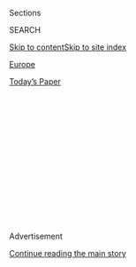 <div id="app">

<div>

<div>

<div>

<div class="NYTAppHideMasthead css-1q2w90k e1suatyy0">

<div class="section css-ui9rw0 e1suatyy2">

<div class="css-eph4ug er09x8g0">

<div class="css-6n7j50">

</div>

<span class="css-1dv1kvn">Sections</span>

<div class="css-10488qs">

<span class="css-1dv1kvn">SEARCH</span>

</div>

[Skip to content](#site-content)[Skip to site index](#site-index)

</div>

<div id="masthead-section-label" class="css-1wr3we4 eaxe0e00">

[Europe](https://www.nytimes.com/section/world/europe)

</div>

<div class="css-10698na e1huz5gh0">

</div>

</div>

<div id="masthead-bar-one" class="section hasLinks css-15hmgas e1csuq9d3">

<div class="css-uqyvli e1csuq9d0">

</div>

<div class="css-1uqjmks e1csuq9d1">

</div>

<div class="css-9e9ivx">

[](https://myaccount.nytimes.com/auth/login?response_type=cookie&client_id=vi)

</div>

<div class="css-1bvtpon e1csuq9d2">

[Today’s Paper](https://www.nytimes.com/section/todayspaper)

</div>

</div>

</div>

</div>

<div data-aria-hidden="false">

<div id="site-content" role="main">

<div>

<div class="css-1aor85t" style="opacity:0.000000001;z-index:-1;visibility:hidden">

<div class="css-1hqnpie">

<div class="css-epjblv">

<span class="css-17xtcya">[Europe](/section/world/europe)</span><span class="css-x15j1o">|</span><span class="css-fwqvlz">Russia
Tried to Shut Down Telegram. Websites Were Collateral Damage.</span>

</div>

<div class="css-k008qs">

<div class="css-1iwv8en">

<span class="css-18z7m18"></span>

<div>

</div>

</div>

<span class="css-1n6z4y">https://nyti.ms/2JWQSIA</span>

<div class="css-1705lsu">

<div class="css-4xjgmj">

<div class="css-4skfbu" role="toolbar" data-aria-label="Social Media Share buttons, Save button, and Comments Panel with current comment count" data-testid="share-tools">

  - 
  - 
  - 
  - 
    
    <div class="css-6n7j50">
    
    </div>

  - 

</div>

</div>

</div>

</div>

</div>

</div>

<div id="NYT_TOP_BANNER_REGION" class="css-13pd83m">

</div>

<div id="top-wrapper" class="css-1sy8kpn">

<div id="top-slug" class="css-l9onyx">

Advertisement

</div>

[Continue reading the main story](#after-top)

<div class="ad top-wrapper" style="text-align:center;height:100%;display:block;min-height:250px">

<div id="top" class="place-ad" data-position="top" data-size-key="top">

</div>

</div>

<div id="after-top">

</div>

</div>

<div id="sponsor-wrapper" class="css-1hyfx7x">

<div id="sponsor-slug" class="css-19vbshk">

Supported by

</div>

[Continue reading the main story](#after-sponsor)

<div id="sponsor" class="ad sponsor-wrapper" style="text-align:center;height:100%;display:block">

</div>

<div id="after-sponsor">

</div>

</div>

<div class="css-1vkm6nb ehdk2mb0">

# Russia Tried to Shut Down Telegram. Websites Were Collateral Damage.

</div>

<div class="css-79elbk" data-testid="photoviewer-wrapper">

<div class="css-z3e15g" data-testid="photoviewer-wrapper-hidden">

</div>

<div class="css-1a48zt4 ehw59r15" data-testid="photoviewer-children">

![<span class="css-16f3y1r e13ogyst0" data-aria-hidden="true">Demonstrators
threw paper airplanes — the corporate symbol for Telegram — in front of
the Moscow headquarters of the F.S.B., Russia’s secret police, to
protest a ban on the popular messaging
app.</span><span class="css-cnj6d5 e1z0qqy90" itemprop="copyrightHolder"><span class="css-1ly73wi e1tej78p0">Credit...</span><span><span>Pavel
Golovkin/Associated
Press</span></span></span>](https://static01.nyt.com/images/2018/04/19/world/europe/19russia-telegram-print/merlin_136938870_df4222f6-f02f-46ae-897d-784bcd83a1a0-articleLarge.jpg?quality=75&auto=webp&disable=upscale)

</div>

</div>

<div class="css-xt80pu e12qa4dv0">

<div class="css-18e8msd">

<div class="css-vp77d3 epjyd6m0">

<div class="css-1baulvz">

By [<span class="css-1baulvz last-byline" itemprop="name">Neil
MacFarquhar</span>](https://www.nytimes.com/by/neil-macfarquhar)

</div>

</div>

  - April 18, 2018

  - 
    
    <div class="css-4xjgmj">
    
    <div class="css-d8bdto" role="toolbar" data-aria-label="Social Media Share buttons, Save button, and Comments Panel with current comment count" data-testid="share-tools">
    
      - 
      - 
      - 
      - 
        
        <div class="css-6n7j50">
        
        </div>
    
      - 
    
    </div>
    
    </div>

</div>

</div>

<div class="section meteredContent css-1r7ky0e" name="articleBody" itemprop="articleBody">

<div class="css-1fanzo5 StoryBodyCompanionColumn">

<div class="css-53u6y8">

MOSCOW — Russia’s communications watchdog was locked in an intensive
game of whack-a-mole on Wednesday with Telegram, the popular and highly
secure messaging app, as its stuttering attempts to block the service
inadvertently knocked out the websites of scores of small businesses.

Alexander Zharov, the head of the watchdog agency, Roskomnadzor,
acknowledged that it had obstructed millions of IP addresses in an
attempt to shutter Telegram. Roskomnadzor took that step after the
company declined to provide encryption information, which would enable
the agency to identify users and see the content of messages.

The watchdog agency was granted authority to block the app on Friday by
a Moscow court. But the clumsy, unprecedented effort to follow through,
which started Monday, caused a widespread outcry after the unintended
consequences became apparent.

A member of the band Pussy Riot organized a small public protest. Edward
J. Snowden, the former N.S.A. contractor who leaked American
surveillance documents and now lives in Russia, expressed support for
the company. Even some usually staunch Kremlin supporters called the ban
misguided.

</div>

</div>

<div class="css-1fanzo5 StoryBodyCompanionColumn">

<div class="css-53u6y8">

Internet experts in Russia saw a greater menace in the effort beyond
Telegram, speculating that if the government succeeded in silencing the
app with some 13 million Russian users, it might pursue bigger fish
next.

Indeed, in his [interview
with](https://iz.ru/733380/siuzanna-farizova/so-svobodoi-vse-khorosho-s-otvetstvennostiu-plokho)
the newspaper Izvestia published on Wednesday, Mr. Zharov said that
Roskomnadzor planned to investigate Facebook before the end of the year.

“If you have a government agency being so brutal attacking Telegram,
taking down millions of IP addresses, after that you can do what you
want,” said Andrei Soldatov, one of the authors of “The Red Web,” a
history of the Russian internet. “After they have faced this much heat,
they can go after Facebook and Google.”

Telegram tried to thwart the blockage by shifting its service to two
giant American web hosts, Google Cloud and Amazon Web Services, while at
the same time repeatedly changing its IP address to skip ahead of
Roskomnadzor.

In response, rather than chasing individual IP addresses — a unique set
of numbers that identifies a computer, smartphone or other device
connected to the internet — the watchdog agency elected to shut down
enormous blocks of addresses, called subnets.

</div>

</div>

<div class="css-1fanzo5 StoryBodyCompanionColumn">

<div class="css-53u6y8">

The collateral damage hit a variety of other sites, like Viber, another
messaging app, as well as small businesses including a language school
and a courier service, all of which suffered financial losses.

Volvo dealerships could not access their service records, according to
press reports, and Kremlin museums had to suspend ticket sales.
Roskomnadzor said it unblocked individual sites as soon as the agency
became aware of a problem.

The Agora group of human rights lawyers, which represents Telegram in
Russian courts, said in a statement that it had received 73 complaints
about blocked websites. The organization planned to file a formal
complaint with the prosecutor general’s office.

In addition to the virtual warfare, the two sides sparred publicly. Mr.
Zharov told the independent [Russian news outlet The
Bell](https://thebell.io/glava-roskomnadzora-telegram-zablokirovan-na-30/)
that his agency had been able to cut off one-third of the traffic to
Telegram, while the company said the figure was 5 percent. The Bell
suggested that traffic even rose on the day the initial blocks had been
imposed.

</div>

</div>

<div class="css-79elbk" data-testid="photoviewer-wrapper">

<div class="css-z3e15g" data-testid="photoviewer-wrapper-hidden">

</div>

<div class="css-1a48zt4 ehw59r15" data-testid="photoviewer-children">

![<span class="css-16f3y1r e13ogyst0" data-aria-hidden="true">Telegram’s
founder, Pavel Durov, fled Russia after losing control in 2014 of
VKontakte, the Russian version of Facebook that he
created.</span><span class="css-cnj6d5 e1z0qqy90" itemprop="copyrightHolder"><span class="css-1ly73wi e1tej78p0">Credit...</span><span>Jim
Wilson/The New York
Times</span></span>](https://static01.nyt.com/images/2018/04/19/world/europe/19russia-telegram2/merlin_89983057_33090939-856d-438b-a2cb-8a0e03691ea6-articleLarge.jpg?quality=75&auto=webp&disable=upscale)

</div>

</div>

<div class="css-1fanzo5 StoryBodyCompanionColumn">

<div class="css-53u6y8">

Telegram has been sending messages to users encouraging them to use
alternative means, including Virtual Private Networks, which effectively
connect to the internet outside Russia, to evade the ban.

The app’s founder, Pavel Durov, who fled Russia after losing control in
2014 of VKontakte, the Russian version of Facebook that he created, sent
a message to Telegram users saying that he would continue to engage in
“digital resistance.”

</div>

</div>

<div class="css-1fanzo5 StoryBodyCompanionColumn">

<div class="css-53u6y8">

His supporters included Mr. Snowden, who wrote on Twitter that
resistance to the “totalitarian demand” for backdoor access to private
communications “is the only moral response, and shows real leadership.”

</div>

</div>

<div class="css-cfo9c3">

</div>

<div class="css-1fanzo5 StoryBodyCompanionColumn">

<div class="css-53u6y8">

Maria V. Alyokhina, a political activist and member of the Pussy Riot
collective who has been jailed for previous demonstrations, helped to
organize a protest that consisted of tossing paper airplanes outside the
Moscow headquarters of the F.S.B., the secret police. She was sentenced
to 100 hours of compulsory community service, according to Mediazona, a
courtroom news agency.

The paper airplane is the corporate symbol of the Telegram app. The
F.S.B. has been leading the effort in Russia to gain backdoor access to
all private communications in Russia, saying it was necessary to combat
terrorism.

The ban came into effect [after Telegram lost a court
case](https://www.nytimes.com/2018/04/13/world/europe/russia-telegram-encryption.html)
over demands from the Russian government that the company provide the
means for intelligence agencies to read encrypted messages.

Telegram was widely used within the Russian government, including by
President Vladimir V. Putin’s press office, to communicate with the
public and the media. Some government agencies and press offices
continued to use Telegram despite the ban.

Igor Lebedev, the deputy chairman of the Russian Parliament and the son
of nationalist leader Vladimir Zhirinovsky, accused the government
watchdog agency of “incompetence.”

</div>

</div>

<div class="css-1fanzo5 StoryBodyCompanionColumn">

<div class="css-53u6y8">

“It targeted Telegram but hit Russian business,” he wrote on Twitter,
saying it should be illegal to limit access to such popular sites. “We
must defend Russian citizens from pointless bans\!”

</div>

</div>

<div class="css-cfo9c3">

</div>

<div class="css-1fanzo5 StoryBodyCompanionColumn">

<div class="css-53u6y8">

The Kremlin has also come in for criticism on several other fronts: It
has suggested using older, slower apps as an alternative, especially one
owned by a Putin crony; it shut down LinkedIn and managed to limit some
access to Zello, a voice messaging app used to organize truck driver
protests; and it finds itself accused of paying lip service to the idea
that Russia should develop cutting edge technology while busily
undermining Telegram, one of the few Russian I.T. brands to achieve
global success.

Iran seemed to be following Moscow’s lead, with [news agencies reporting
on
Wednesday](http://www.presstv.com/Detail/2018/04/18/558899/Iran-Leader-Telegram)
that it would ban government organizations from using foreign-based
messaging services including Telegram, which is extremely popular in the
Islamic Republic. More than 40 million Iranians use Telegram, which
played an important role in spreading information about antigovernment
protests in December and January.

The office of the supreme leader, Ayatollah Ali Khamenei, an active
Telegram user, said he had shut down his account to set the example. The
decision was “in line with safeguarding national interests and removing
the monopoly of the Telegram messaging app,” the ayatollah’s last
Telegram stated, according to Iran’s government-run Press TV news
website.

The Russian government has been trying for several years [to force all
communications
giants](https://www.nytimes.com/2016/12/06/world/europe/russia-putin-cyberattacks.html)
to store their information on servers in Russia and to provide the
security services back door access to analyze the data. It has also
suggested that Russia might unplug from the global internet and create
its own web.

Internet experts suggest that what the Kremlin really wants is leverage
to order the internet platforms to remove things that it does not like.

“They want a hotline that they can pick up to call someone to do
something,” said Mr. Soldatov. “It is a very Soviet approach.”

</div>

</div>

</div>

<div>

</div>

<div>

</div>

<div>

</div>

<div>

<div id="bottom-wrapper" class="css-1ede5it">

<div id="bottom-slug" class="css-l9onyx">

Advertisement

</div>

[Continue reading the main story](#after-bottom)

<div id="bottom" class="ad bottom-wrapper" style="text-align:center;height:100%;display:block;min-height:90px">

</div>

<div id="after-bottom">

</div>

</div>

</div>

</div>

</div>

## Site Index

<div>

</div>

## Site Information Navigation

  - [© <span>2020</span> <span>The New York Times
    Company</span>](https://help.nytimes.com/hc/en-us/articles/115014792127-Copyright-notice)

<!-- end list -->

  - [NYTCo](https://www.nytco.com/)
  - [Contact
    Us](https://help.nytimes.com/hc/en-us/articles/115015385887-Contact-Us)
  - [Work with us](https://www.nytco.com/careers/)
  - [Advertise](https://nytmediakit.com/)
  - [T Brand Studio](http://www.tbrandstudio.com/)
  - [Your Ad
    Choices](https://www.nytimes.com/privacy/cookie-policy#how-do-i-manage-trackers)
  - [Privacy](https://www.nytimes.com/privacy)
  - [Terms of
    Service](https://help.nytimes.com/hc/en-us/articles/115014893428-Terms-of-service)
  - [Terms of
    Sale](https://help.nytimes.com/hc/en-us/articles/115014893968-Terms-of-sale)
  - [Site Map](https://spiderbites.nytimes.com)
  - [Help](https://help.nytimes.com/hc/en-us)
  - [Subscriptions](https://www.nytimes.com/subscription?campaignId=37WXW)

</div>

</div>

</div>

</div>
